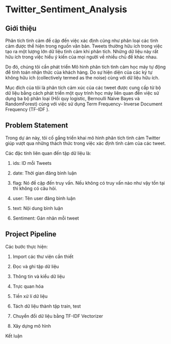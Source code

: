 # Twitter_Sentiment_Analysis
## Giới thiệu 

Phân tích tình cảm đề cập đến việc xác định cũng như phân loại các tình cảm được thể hiện trong nguồn văn bản. Tweets thường hữu ích trong việc tạo ra một lượng lớn dữ liệu tình cảm khi phân tích. Những dữ liệu này rất hữu ích trong việc hiểu ý kiến của mọi người về nhiều chủ đề khác nhau.

Do đó, chúng tôi cần phát triển Mô hình phân tích tình cảm học máy tự động để tính toán nhận thức của khách hàng. Do sự hiện diện của các ký tự không hữu ích (collectively termed as the noise) cùng với dữ liệu hữu ích.

Mục đích của tôi là phân tích cảm xúc của các tweet được cung cấp từ bộ dữ liệu bằng cách phát triển một quy trình học máy liên quan đến việc sử dụng ba bộ phân loại (Hồi quy logistic, Bernoulli Naive Bayes và RandomForest) cùng với việc sử dụng Term Frequency- Inverse Document Frequency (TF-IDF ). 

## Problem Statement

Trong dự án này, tôi cố gắng triển khai mô hình phân tích tình cảm Twitter giúp vượt qua những thách thức trong việc xác định tình cảm của các tweet.

Các đặc tính liên quan đến tập dữ liệu là:

1. ids: ID mỗi Tweets

2. date: Thời gian đăng bình luận

3. flag: Nó đề cập đến truy vấn. Nếu không có truy vấn nào như vậy tồn tại thì không có câu hỏi.

4. user: Tên user đăng bình luận

5. text: Nội dung bình luận

6. Sentiment: Gán nhãn mỗi tweet

## Project Pipeline

Các bước thực hiện:

1. Import các thư viện cần thiết

2. Đọc và ghi tập dữ liệu 

3. Thông tin và kiểu dữ liệu

4. Trực quan hóa 

5. Tiền xử lí dữ liệu

6. Tách dữ liệu thành tập train, test

7. Chuyển đổi dữ liệu bằng TF-IDF Vectorizer

8. Xây dựng mô hình 

Kết luận
